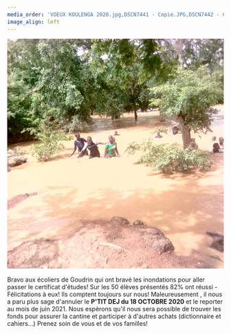 ```yaml
---
media_order: 'VOEUX KOULENGA 2020.jpg,DSCN7441 - Copie.JPG,DSCN7442 - Copie.JPG,DSCN7443 - Copie.JPG,DSCN7440 - Copie.JPG,COURSE PAINLEVE.jpg,Voix de l''ain 31.01.2020.jpg,DSCN7159 - Copie.JPG,2020.07  Inondation 1.JPG,2020.07 Inondation 2.JPG'
image_align: left
---
```


![](2020.07%20Inondation%202.JPG)

Bravo aux écoliers de Goudrin qui ont bravé les inondations pour aller passer le certificat d'études!
Sur les 50 élèves présentés 82% ont réussi - Félicitations à eux!
Ils comptent toujours sur nous!
Maleureusement , il nous a paru plus sage d'annuler le **P'TIT DEJ du 18 OCTOBRE 2020** et le reporter au mois de juin 2021.
Nous espèrons qu'il nous sera possible de trouver les fonds pour assurer la cantine et participer à d'autres achats (dictionnaire et cahiers...)
Prenez soin de vous et de vos familles!


